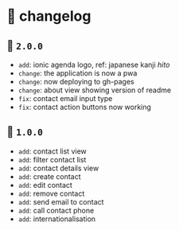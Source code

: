 # :newspaper: changelog

<!-- template
## :bookmark: `version`

- `add`: whatever
- `change`: whatever
- `fix`: whatever
- `remove`: whatever
-->

## :bookmark: `2.0.0`

- `add`: ionic agenda logo, ref: japanese kanji *hito*
- `change`: the application is now a pwa
- `change`: now deploying to gh-pages
- `change`: about view showing version of readme
- `fix`: contact email input type
- `fix`: contact action buttons now working

## :bookmark: `1.0.0`

- `add`: contact list view
- `add`: filter contact list
- `add`: contact details view
- `add`: create contact
- `add`: edit contact
- `add`: remove contact
- `add`: send email to contact
- `add`: call contact phone
- `add`: internationalisation
